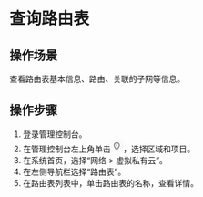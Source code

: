 # 查询路由表<a name="vpc_route01_0009"></a>

## 操作场景<a name="zh-cn_topic_0212076964_section195488111485"></a>

查看路由表基本信息、路由、关联的子网等信息。

## 操作步骤<a name="zh-cn_topic_0212076964_section1954810111487"></a>

1.  登录管理控制台。
2.  在管理控制台左上角单击![](figures/icon-region-2.png)，选择区域和项目。
3.  在系统首页，选择“网络 \> 虚拟私有云”。
4.  在左侧导航栏选择“路由表”。
5.  在路由表列表中，单击路由表的名称，查看详情。


